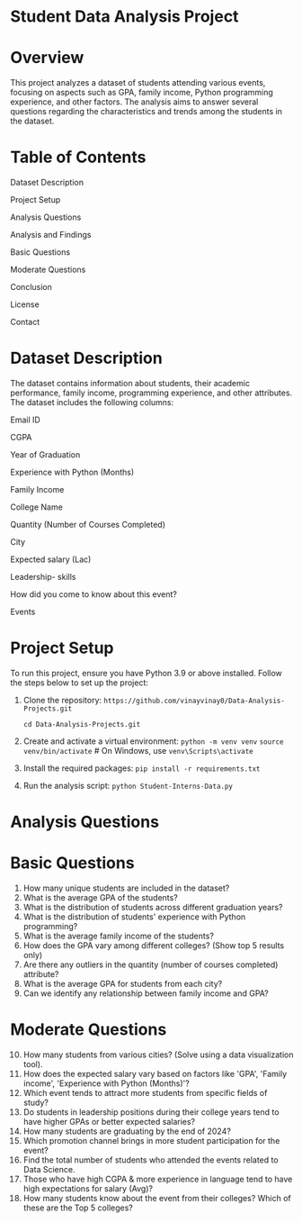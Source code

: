 # Student Data Analysis Project

# Overview
This project analyzes a dataset of students attending various events, focusing on aspects such as GPA, family income, Python programming experience, and other factors. The analysis aims to answer several questions regarding the characteristics and trends among the students in the dataset.

# Table of Contents
Dataset Description

Project Setup

Analysis Questions

Analysis and Findings

Basic Questions

Moderate Questions

Conclusion

License

Contact

# Dataset Description
The dataset contains information about students, their academic performance, family income, programming experience, and other attributes. The dataset includes the following columns:

Email ID

CGPA

Year of Graduation

Experience with Python (Months)

Family Income

College Name

Quantity (Number of Courses Completed)

City

Expected salary (Lac)

Leadership- skills

How did you come to know about this event?

Events

# Project Setup
To run this project, ensure you have Python 3.9 or above installed. Follow the steps below to set up the project:

1. Clone the repository:
   `https://github.com/vinayvinay0/Data-Analysis-Projects.git`

   `cd Data-Analysis-Projects.git`

3. Create and activate a virtual environment:
   `python -m venv venv`
   `source venv/bin/activate`    # On Windows, use `venv\Scripts\activate`

4. Install the required packages:
   `pip install -r requirements.txt`

5. Run the analysis script:
   `python Student-Interns-Data.py`


# Analysis Questions
# Basic Questions
1. How many unique students are included in the dataset?
2. What is the average GPA of the students?
3. What is the distribution of students across different graduation years?
4. What is the distribution of students' experience with Python programming?
5. What is the average family income of the students?
6. How does the GPA vary among different colleges? (Show top 5 results only)
7. Are there any outliers in the quantity (number of courses completed) attribute?
8. What is the average GPA for students from each city?
9. Can we identify any relationship between family income and GPA?

# Moderate Questions
10. How many students from various cities? (Solve using a data visualization tool).
11. How does the expected salary vary based on factors like 'GPA', 'Family income', 'Experience with Python (Months)'?
12. Which event tends to attract more students from specific fields of study?
13. Do students in leadership positions during their college years tend to have higher GPAs or better expected salaries?
14. How many students are graduating by the end of 2024?
15. Which promotion channel brings in more student participation for the event?
16. Find the total number of students who attended the events related to Data Science.
17. Those who have high CGPA & more experience in language tend to have high expectations for salary (Avg)?
18. How many students know about the event from their colleges? Which of these are the Top 5 colleges?








